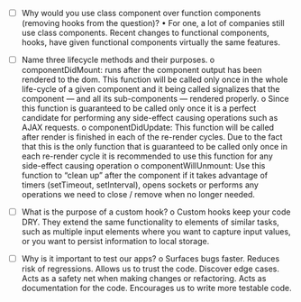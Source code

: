 - [ ] Why would you use class component over function components (removing hooks from the question)?
      • For one, a lot of companies still use class components. Recent changes to functional components, hooks, have given functional components virtually the same features.
- [ ] Name three lifecycle methods and their purposes.
      o componentDidMount: runs after the component output has been rendered to the dom. This function will be called only once in the whole life-cycle of a given component and it being called signalizes that the component — and all its sub-components — rendered properly.
      o Since this function is guaranteed to be called only once it is a perfect candidate for performing any side-effect causing operations such as AJAX requests.
      o componentDidUpdate: This function will be called after render is finished in each of the re-render cycles. Due to the fact that this is the only function that is guaranteed to be called only once in each re-render cycle it is recommended to use this function for any side-effect causing operation
      o componentWillUnmount: Use this function to “clean up” after the component if it takes advantage of timers (setTimeout, setInterval), opens sockets or performs any operations we need to close / remove when no longer needed.

- [ ] What is the purpose of a custom hook?
      o Custom hooks keep your code DRY. They extend the same functionality to elements of similar tasks, such as multiple input elements where you want to capture input values, or you want to persist information to local storage.
- [ ] Why is it important to test our apps?
      o Surfaces bugs faster. Reduces risk of regressions. Allows us to trust the code. Discover edge cases. Acts as a safety net when making changes or refactoring. Acts as documentation for the code. Encourages us to write more testable code.
